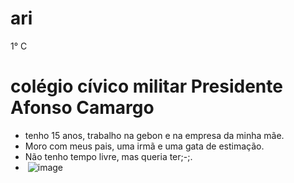# ari
1° C
# colégio cívico militar Presidente Afonso Camargo
* tenho 15 anos, trabalho na gebon e na empresa da minha mãe.
*  Moro com meus pais, uma irmã e uma gata de estimação.
*  Não tenho tempo livre, mas queria ter;-;.
*  ![]() ![image](https://github.com/arianiluizeti/ari/assets/145033056/1ac9ec94-7c66-4e7e-be5f-1d55f76f0fb9)

   
